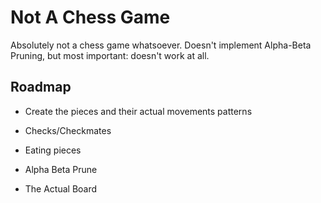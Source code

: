 # Not A Chess Game

Absolutely not a chess game whatsoever. Doesn't implement Alpha-Beta Pruning, but most important: doesn't work at all.




## Roadmap

- Create the pieces and their actual movements patterns

- Checks/Checkmates

- Eating pieces

- Alpha Beta Prune

- The Actual Board